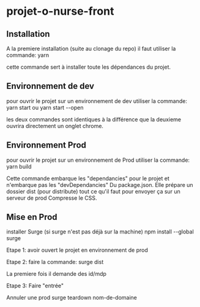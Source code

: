 # projet-o-nurse-front

## Installation

A la premiere installation (suite au clonage du repo) il faut utiliser la commande:
yarn

cette commande sert à installer toute les dépendances du projet.

## Environnement de dev

pour ouvrir le projet sur un environnement de dev utiliser la commande:
yarn start ou yarn start --open

les deux commandes sont identiques à la différence que la deuxieme ouvrira directement un onglet chrome.

## Environnement Prod

pour ouvrir le projet sur un environnement de Prod utiliser la commande:
yarn build

Cette commande embarque les "dependancies" pour le projet et n'embarque pas les "devDependancies" 
Du package.json.
Elle prépare un dossier dist (pour distribute) tout ce qu'il faut pour envoyer ça sur un serveur de prod
Compresse le CSS.

## Mise en Prod

installer Surge (si surge n'est pas déjà sur la machine)
npm install --global surge

Etape 1:
avoir ouvert le projet en environnement de prod

Etape 2:
faire la commande:
surge dist

La premiere fois il demande des id/mdp

Etape 3:
Faire "entrée"

Annuler une prod
surge teardown nom-de-domaine
